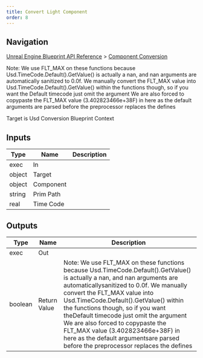 ```yaml
---
title: Convert Light Component
order: 8
---
```

## Navigation

[Unreal Engine Blueprint API Reference](https://dev.epicgames.com/documentation/en-us/unreal-engine/BlueprintAPI) > [Component Conversion](https://dev.epicgames.com/documentation/en-us/unreal-engine/BlueprintAPI/ComponentConversion)

Note: We use FLT_MAX on these functions because Usd.TimeCode.Default().GetValue() is actually a nan, and nan arguments are automatically
sanitized to 0.0f. We manually convert the FLT_MAX value into Usd.TimeCode.Default().GetValue() within the functions though, so if you want the
Default timecode just omit the argument We are also forced to copypaste the FLT_MAX value (3.402823466e+38F) in here as the default arguments
are parsed before the preprocessor replaces the defines

Target is Usd Conversion Blueprint Context

## Inputs

| Type | Name | Description |
| --- | --- | --- |
| exec | In |  |
| object | Target |  |
| object | Component |  |
| string | Prim Path |  |
| real | Time Code |  |

## Outputs

| Type | Name | Description |
| --- | --- | --- |
| exec | Out |  |
| boolean | Return Value | Note: We use FLT_MAX on these functions because Usd.TimeCode.Default().GetValue() is actually a nan, and nan arguments are automaticallysanitized to 0.0f. We manually convert the FLT_MAX value into Usd.TimeCode.Default().GetValue() within the functions though, so if you want theDefault timecode just omit the argument We are also forced to copypaste the FLT_MAX value (3.402823466e+38F) in here as the default argumentsare parsed before the preprocessor replaces the defines |
